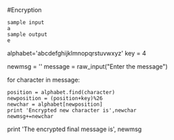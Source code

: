  #Encryption
 ````
 sample input
 a
 sample output
 e
 
 ````
 alphabet='abcdefghijklmnopqrstuvwxyz'
key = 4

newmsg = ''
message = raw_input("Enter the message")  

for character in message:
         
    position = alphabet.find(character) 
    newposition = (position+key)%26  
    newchar = alphabet[newposition]
    print 'Encrypted new character is',newchar
    newmsg+=newchar
print 'The encrypted final message is', newmsg

 

